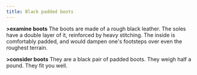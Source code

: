 ```yaml
---
title: Black padded boots
---
```


**\>examine boots** The boots are made of a rough black leather. The
soles have a double layer of it, reinforced by heavy stitching. The
inside is comfortably padded, and would dampen one's footsteps over even
the roughest terrain.

**\>consider boots** They are a black pair of padded boots. They weigh
half a pound. They fit you well.